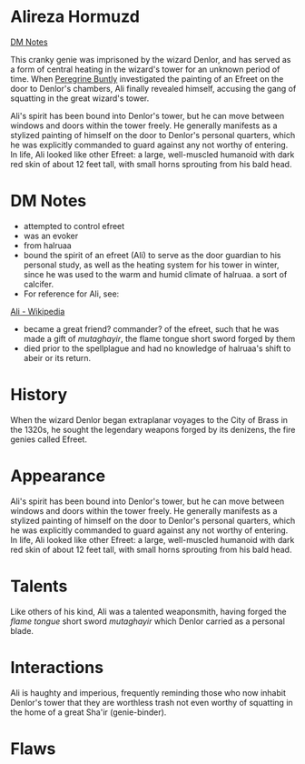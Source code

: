 # Alireza Hormuzd

[DM Notes](../campaign/pcs/declan-truefire/DM%20Notes.md)

This cranky genie was imprisoned by the wizard Denlor, and has served as a form of central heating in the wizard's tower for an unknown period of time. When [Peregrine Buntly](../Peregrine%20Buntly/%21index.md) investigated the painting of an Efreet on the door to Denlor's chambers, Ali finally revealed himself, accusing the gang of squatting in the great wizard's tower.

Ali's spirit has been bound into Denlor's tower, but he can move between windows and doors within the tower freely. He generally manifests as a stylized painting of himself on the door to Denlor's personal quarters, which he was explicitly commanded to guard against any not worthy of entering. In life, Ali looked like other Efreet: a large, well-muscled humanoid with dark red skin of about 12 feet tall, with small horns sprouting from his bald head.

# DM Notes

- attempted to control efreet
- was an evoker
- from halruaa
- bound the spirit of an efreet (Ali) to serve as the door guardian to his personal study, as well as the heating system for his tower in winter, since he was used to the warm and humid climate of halruaa. a sort of calcifer.
- For reference for Ali, see:

[Ali - Wikipedia](https://en.wikipedia.org/wiki/Ali)

- became a great friend? commander? of the efreet, such that he was made a gift of *mutaghayir*, the flame tongue short sword forged by them
- died prior to the spellplague and had no knowledge of halruaa's shift to abeir or its return.

# History

When the wizard Denlor began extraplanar voyages to the City of Brass in the 1320s, he sought the legendary weapons forged by its denizens, the fire genies called Efreet. 

# Appearance

Ali's spirit has been bound into Denlor's tower, but he can move between windows and doors within the tower freely. He generally manifests as a stylized painting of himself on the door to Denlor's personal quarters, which he was explicitly commanded to guard against any not worthy of entering. In life, Ali looked like other Efreet: a large, well-muscled humanoid with dark red skin of about 12 feet tall, with small horns sprouting from his bald head.

# Talents

Like others of his kind, Ali was a talented weaponsmith, having forged the *flame tongue* short sword *mutaghayir* which Denlor carried as a personal blade.

# Interactions

Ali is haughty and imperious, frequently reminding those who now inhabit Denlor's tower that they are worthless trash not even worthy of squatting in the home of a great Sha'ir (genie-binder).

# Flaws
